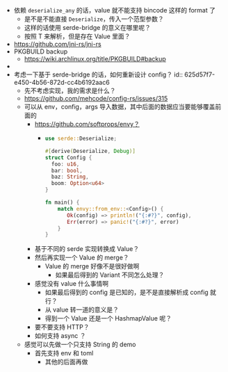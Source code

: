 - 依赖 `deserialize_any` 的话，value 就不能支持 bincode 这样的 format 了
	- 是不是不能直接 `Deserialize`，传入一个范型参数？
	- 这样的话使用 serde-bridge 的意义在哪里呢？
	- 按照 T 来解析，但是存在 Value 里面？
- https://github.com/jni-rs/jni-rs
- PKGBUILD backup
	- https://wiki.archlinux.org/title/PKGBUILD#backup
-
- 考虑一下基于 serde-bridge 的话，如何重新设计 config？
  id:: 625d57f7-e450-4b56-872d-cc4b6192aac6
	- 先不考虑实现，我的需求是什么？
	- https://github.com/mehcode/config-rs/issues/315
	- 可以从 env，config，args 导入数据，其中后面的数据应当要能够覆盖前面的
		- https://github.com/softprops/envy？
			- ```rust
			  use serde::Deserialize;
			  
			  #[derive(Deserialize, Debug)]
			  struct Config {
			    foo: u16,
			    bar: bool,
			    baz: String,
			    boom: Option<u64>
			  }
			  
			  fn main() {
			      match envy::from_env::<Config>() {
			         Ok(config) => println!("{:#?}", config),
			         Err(error) => panic!("{:#?}", error)
			      }
			  }
			  ```
		- 基于不同的 serde 实现转换成 Value？
		- 然后再实现一个 Value 的 merge？
			- Value 的 merge 好像不是很好做啊
				- 如果最后得到的 Variant 不同怎么处理？
		- 感觉没有 value 什么事情啊
			- 如果最后得到的 config 是已知的，是不是直接解析成 config 就行？
			- 从 value 转一道的意义是？
			- 得到一个 Value 还是一个 HashmapValue 呢？
		- 要不要支持 HTTP？
		- 如何支持 async ？
	- 感觉可以先做一个只支持 String 的 demo
		- 首先支持 env 和 toml
			- 其他的后面再做